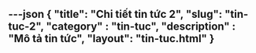 ---json
{
    "title": "Chi tiết tin tức 2",
    "slug": "tin-tuc-2",
    "category" : "tin-tuc",
    "description" : "Mô tả tin tức",
    "layout": "tin-tuc.html"
}
---
